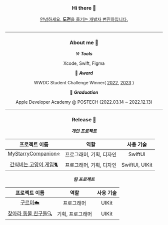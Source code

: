 

<div align="center">
  
### Hi there 👋
  
 [안녕하세요. **도전**을 즐기는 개발자 변진하입니다.](https://drive.google.com/file/d/1qRx5VZonCMPSOLt7Y0J-Za6xs4YSVAGk/view?usp=sharing)  
  <br>
    </idv>
***   
### About me 💬

<div align="center">

⚒️ **_Tools_**

Xcode, Swift, Figma

  
🎉 **_Award_**

 WWDC Student Challenge Winner( [2022](https://www.linkedin.com/pulse/%25E3%2585%2581wwdc22-swift-%25ED%2595%2599%25EC%2583%259D-%25EC%25B1%258C%25EB%25A6%25B0%25EC%25A7%2580-%25EC%259C%2584%25EB%2584%2588-%25EC%258A%25A4%25ED%2586%25A0%25EB%25A6%25AC-part-1-eunjeong-gwen-kim/?trackingId=GFNnk3HgwBu%2FOz%2FH6XlR%2Bw%3D%3D), [2023](https://www.wwdcscholars.com/s/D2B84113-6AF3-42E8-8853-63D1E44543A9/2023) )

📖 **_Graduation_**

Apple Developer Academy @ POSTECH (2022.03.14 ~ 2022.12.13)
  </idv>
  
  
***   
### Release 🥳

<div align="center">
  
**_개인 프로젝트_**

| 프로젝트 이름 | 역할                       | 사용 기술         |
|:-------------:|:--------------------------:|:-----------------: |
| [MyStarryCompanion⭐️](https://apps.apple.com/app/mystarrycompanion/id6448020400) | 프로그래머, 기획, 디자인 | SwiftUI |
| [간식버는 고양이 게임🐈](https://apps.apple.com/app/%EA%B3%A0%EC%96%91%EC%9D%B4-%EA%B0%84%EC%8B%9D-%EB%B2%84%EB%8A%94-%EA%B2%8C%EC%9E%84/id1633181833) | 프로그래머, 기획, 디자인 | SwiftUI, UIKit |


 
**_팀 프로젝트_**
  
| 프로젝트 이름 | 역할                           | 사용 기술         |
|:-------------:|:--------------------------:|:-----------------: |
| [구르미☁️](https://apps.apple.com/kr/app/kloudy-charactercheck-weather/id6444051667) | 프로그래머 | UIKit |
| [찾아라 동물 친구들🔍](https://apps.apple.com/us/app/%EC%B0%BE%EC%95%84%EB%9D%BC-%EB%8F%99%EB%AC%BC-%EC%B9%9C%EA%B5%AC%EB%93%A4/id1637035482) | 기획, 프로그래머 | UIKit |
  
  </idv>
